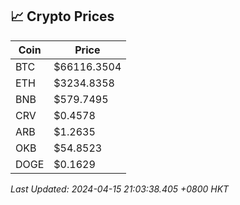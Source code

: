 ## 📈 Crypto Prices

| Coin | Price |
| ---- | ----- |
| BTC | $66116.3504 |
| ETH | $3234.8358 |
| BNB | $579.7495 |
| CRV | $0.4578 |
| ARB | $1.2635 |
| OKB | $54.8523 |
| DOGE | $0.1629 |

_Last Updated: 2024-04-15 21:03:38.405 +0800 HKT_